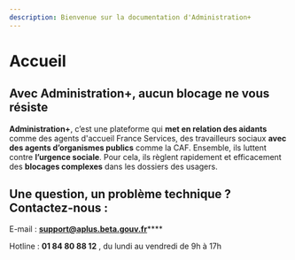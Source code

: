 ```yaml
---
description: Bienvenue sur la documentation d'Administration+
---
```


# Accueil

## Avec Administration+, aucun blocage ne vous résiste

**Administration+**, c’est une plateforme qui **met en relation des aidants** comme des agents d'accueil France Services, des travailleurs sociaux **avec des agents d’organismes publics** comme la CAF. Ensemble, ils luttent contre **l’urgence sociale**. Pour cela, ils règlent rapidement et efficacement des **blocages complexes** dans les dossiers des usagers. 

## Une question, un problème technique ? Contactez-nous :

E-mail : [**support@aplus.beta.gouv.fr**](mailto:support@aplus.beta.gouv.fr)\*\*\*\*

Hotline : **01 84 80 88 12** , du lundi au vendredi de 9h à 17h 

